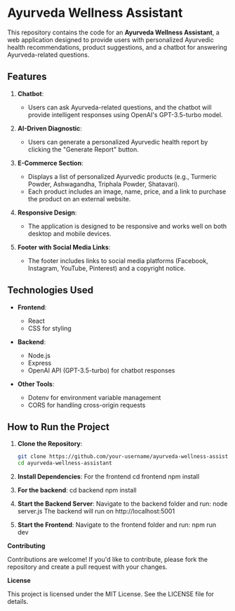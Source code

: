 # Ayurveda Wellness Assistant

This repository contains the code for an **Ayurveda Wellness Assistant**, a web application designed to provide users with personalized Ayurvedic health recommendations, product suggestions, and a chatbot for answering Ayurveda-related questions.

## Features

1. **Chatbot**:
   - Users can ask Ayurveda-related questions, and the chatbot will provide intelligent responses using OpenAI's GPT-3.5-turbo model.

2. **AI-Driven Diagnostic**:
   - Users can generate a personalized Ayurvedic health report by clicking the "Generate Report" button.

3. **E-Commerce Section**:
   - Displays a list of personalized Ayurvedic products (e.g., Turmeric Powder, Ashwagandha, Triphala Powder, Shatavari).
   - Each product includes an image, name, price, and a link to purchase the product on an external website.

4. **Responsive Design**:
   - The application is designed to be responsive and works well on both desktop and mobile devices.

5. **Footer with Social Media Links**:
   - The footer includes links to social media platforms (Facebook, Instagram, YouTube, Pinterest) and a copyright notice.

## Technologies Used

- **Frontend**:
  - React
  - CSS for styling

- **Backend**:
  - Node.js
  - Express
  - OpenAI API (GPT-3.5-turbo) for chatbot responses

- **Other Tools**:
  - Dotenv for environment variable management
  - CORS for handling cross-origin requests

## How to Run the Project

1. **Clone the Repository**:
   ```bash
   git clone https://github.com/your-username/ayurveda-wellness-assistant.git
   cd ayurveda-wellness-assistant


2. **Install Dependencies**:
   For the frontend
   cd frontend
   npm install

3. **For the backend**:
   cd backend
   npm install

4. **Start the Backend Server**:
  Navigate to the backend folder and run:
  node server.js
  The backend will run on http://localhost:5001

5. **Start the Frontend**:
  Navigate to the frontend folder and run:
  npm run dev
    
**Contributing**

Contributions are welcome! If you'd like to contribute, please fork the repository and create a pull request with your changes.

**License**

This project is licensed under the MIT License. See the LICENSE file for details.
  
   
